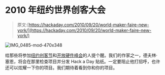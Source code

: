# 2010 年纽约世界创客大会

> 原文:[https://hackaday.com/2010/09/20/world-maker-faire-new-york/](https://hackaday.com/2010/09/20/world-maker-faire-new-york/)

![](../Images/c169ce59df77261de8d39326b359a0ae.png "IMG_0485-mod-470x348")

给那些将参加[纽约创客节](http://makerfaire.com/newyork/2010/)和[开放硬件峰会](http://www.openhardwaresummit.org/)的人提个醒。我们的作家之一，德夫林·塞恩，将会在那里检查项目并分发 Hack a Day 贴纸。一定要阻止他打招呼，也许还可以炫耀一下你的项目。我们期待着看到你和你的项目。